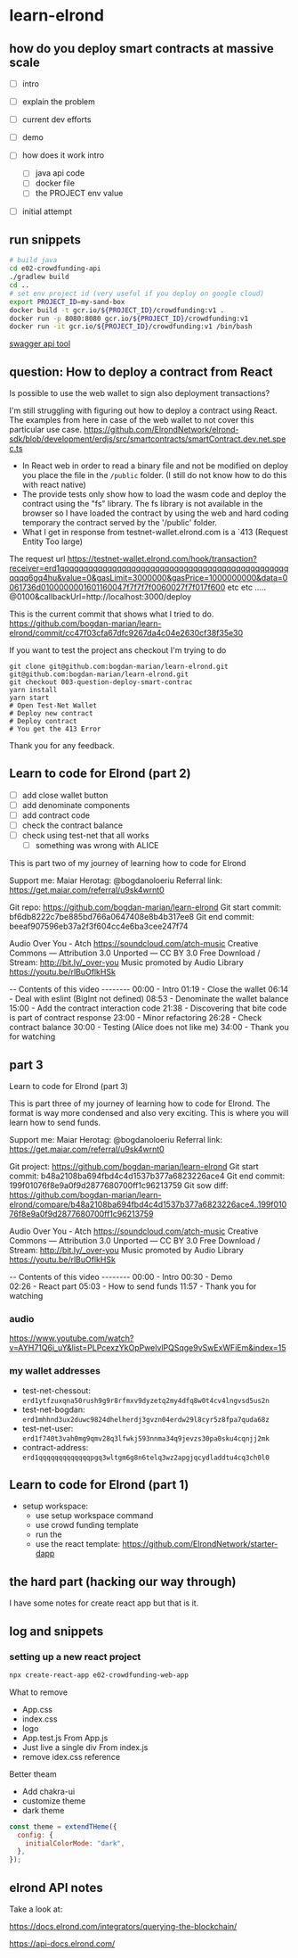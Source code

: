 # learn-elrond

## how do you deploy smart contracts at massive scale

- [ ] intro
- [ ] explain the problem
- [ ] current dev efforts
- [ ] demo
- [ ] how does it work intro
  - [ ] java api code
  - [ ] docker file
  - [ ] the PROJECT env value
- [ ] initial attempt


## run snippets

```bash
# build java
cd e02-crowdfunding-api
./gradlew build
cd ..
# set env project id (very useful if you deploy on google cloud)
export PROJECT_ID=my-sand-box
docker build -t gcr.io/${PROJECT_ID}/crowdfunding:v1 .
docker run -p 8080:8080 gcr.io/${PROJECT_ID}/crowdfunding:v1
docker run -it gcr.io/${PROJECT_ID}/crowdfunding:v1 /bin/bash
```

[swagger api tool](https://api-docs.elrond.com/)

## question: How to deploy a contract from React

Is possible to use the web wallet to sign also deployment transactions?

I'm still struggling with figuring out how to deploy a contract using React.
The examples from here in case of the web wallet to not cover this particular use case.
https://github.com/ElrondNetwork/elrond-sdk/blob/development/erdjs/src/smartcontracts/smartContract.dev.net.spec.ts

- In React web in order to read a binary file and not be modified on deploy you place the file in the `/public` folder. (I still do not know how to do this with react native)
- The provide tests only show how to load the wasm code and deploy the contract using the "fs" library. The fs library is not available in the browser so I have loaded the contract by using the web and hard coding temporary the contract served by the '/public' folder.
- What I get in response from testnet-wallet.elrond.com is a `413 (Request Entity Too large)

The request url
https://testnet-wallet.elrond.com/hook/transaction?receiver=erd1qqqqqqqqqqqqqqqqqqqqqqqqqqqqqqqqqqqqqqqqqqqqqqqqqqqq6gq4hu&value=0&gasLimit=3000000&gasPrice=1000000000&data=0061736d0100000001601160047f7f7f7f0060027f7f017f600 etc etc ..... @0100&callbackUrl=http://localhost:3000/deploy

This is the current commit that shows what I tried to do. https://github.com/bogdan-marian/learn-elrond/commit/cc47f03cfa67dfc9267da4c04e2630cf38f35e30

If you want to test the project ans checkout I'm trying to do

```
git clone git@github.com:bogdan-marian/learn-elrond.git
git@github.com:bogdan-marian/learn-elrond.git
git checkout 003-question-deploy-smart-contrac
yarn install
yarn start
# Open Test-Net Wallet
# Deploy new contract
# Deploy contract
# You get the 413 Error
```

Thank you for any feedback.

## Learn to code for Elrond (part 2)

- [ ] add close wallet button
- [ ] add denominate components
- [ ] add contract code
- [ ] check the contract balance
- [ ] check using test-net that all works
  - [ ] something was wrong with ALICE

This is part two of my journey of learning how to code for Elrond

Support me:
Maiar Herotag: @bogdanoloeriu
Referral link: https://get.maiar.com/referral/u9sk4wrnt0

Git repo: https://github.com/bogdan-marian/learn-elrond
Git start commit: bf6db8222c7be885bd766a0647408e8b4b317ee8
Git end commit: beeaf907596eb37a2f3f604cc4e6ba3cee247f74

Audio
Over You - Atch https://soundcloud.com/atch-music
Creative Commons — Attribution 3.0 Unported — CC BY 3.0
Free Download / Stream: http://bit.ly/_over-you
Music promoted by Audio Library https://youtu.be/rlBuOflkHSk

-- Contents of this video --------
00:00 - Intro
01:19 - Close the wallet
06:14 - Deal with eslint (BigInt not defined)
08:53 - Denominate the wallet balance
15:00 - Add the contract interaction code
21:38 - Discovering that bite code is part of contract response
23:00 - Minor refactoring
26:28 - Check contract balance
30:00 - Testing (Alice does not like me)
34:00 - Thank you for watching

## part 3

Learn to code for Elrond (part 3)

This is part three of my journey of learning how to code for Elrond. The format is way more condensed and also very exciting. This is where you will learn how to send funds.

Support me:
Maiar Herotag: @bogdanoloeriu
Referral link: https://get.maiar.com/referral/u9sk4wrnt0

Git project: https://github.com/bogdan-marian/learn-elrond
Git start commit: b48a2108ba694fbd4c4d1537b377a6823226ace4
Git end commit: 199f01076f8e9a0f9d2877680700ff1c96213759
Git sow diff: https://github.com/bogdan-marian/learn-elrond/compare/b48a2108ba694fbd4c4d1537b377a6823226ace4..199f01076f8e9a0f9d2877680700ff1c96213759

Audio
Over You - Atch https://soundcloud.com/atch-music
Creative Commons — Attribution 3.0 Unported — CC BY 3.0
Free Download / Stream: http://bit.ly/_over-you
Music promoted by Audio Library https://youtu.be/rlBuOflkHSk

-- Contents of this video --------
00:00 - Intro
00:30 - Demo  
02:26 - React part
05:03 - How to send funds
11:57 - Thank you for watching

### audio

https://www.youtube.com/watch?v=AYH71Q6i_uY&list=PLPcexzYkOpPwelvlPQSqge9vSwExWFiEm&index=15

### my wallet addresses

- test-net-chessout: `erd1ytfzuxqna50rush9g9r8rfmxv9dyzetq2my4dfq8w0t4cv4lngvsd5us2n`
- test-net-bogdan: `erd1mhhnd3ux2duwc9824dhelherdj3gvzn04erdw29l8cyr5z8fpa7quda68z`
- test-net-user: `erd1f740t3vah0mg9qmv28q3lfwkj593nnma34q9jevzs30pa0sku4cqnjj2mk`
- contract-address: `erd1qqqqqqqqqqqqqpgq3wltgm6g8n6telq3wz2apgjqcydladdtu4cq3ch0l0`

## Learn to code for Elrond (part 1)

- setup workspace:
  - use setup workspace command
  - use crowd funding template
  - run the
  - use the react template: https://github.com/ElrondNetwork/starter-dapp

## the hard part (hacking our way through)

I have some notes for create react app but that is it.

## log and snippets

### setting up a new react project

```bash
npx create-react-app e02-crowdfunding-web-app
```

What to remove

- App.css
- index.css
- logo
- App.test.js
  From App.js
- Just live a single div
  From index.js
- remove idex.css reference

Better theam

- Add chakra-ui
- customize theme
- dark theme

```javascript
const theme = extendTHeme({
  config: {
    initialColorMode: "dark",
  },
});
```

## elrond API notes

Take a look at:

https://docs.elrond.com/integrators/querying-the-blockchain/

https://api-docs.elrond.com/
